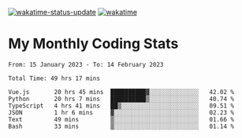 [![wakatime-status-update](https://github.com/noopurphalak/noopurphalak/workflows/wakatime-status-update/badge.svg)](https://github.com/noopurphalak/noopurphalak/actions/workflows/main.yml)
[![wakatime](https://wakatime.com/badge/user/80ace140-ef40-4fdd-b8ed-f3be3d2e1aea.svg)](https://wakatime.com/@80ace140-ef40-4fdd-b8ed-f3be3d2e1aea)

# My Monthly Coding Stats

<!--START_SECTION:waka-->

```text
From: 15 January 2023 - To: 14 February 2023

Total Time: 49 hrs 17 mins

Vue.js       20 hrs 45 mins  ██████████▓░░░░░░░░░░░░░░   42.02 %
Python       20 hrs 7 mins   ██████████▒░░░░░░░░░░░░░░   40.74 %
TypeScript   4 hrs 41 mins   ██▒░░░░░░░░░░░░░░░░░░░░░░   09.51 %
JSON         1 hr 6 mins     ▓░░░░░░░░░░░░░░░░░░░░░░░░   02.23 %
Text         49 mins         ▒░░░░░░░░░░░░░░░░░░░░░░░░   01.66 %
Bash         33 mins         ▒░░░░░░░░░░░░░░░░░░░░░░░░   01.14 %
```

<!--END_SECTION:waka-->
